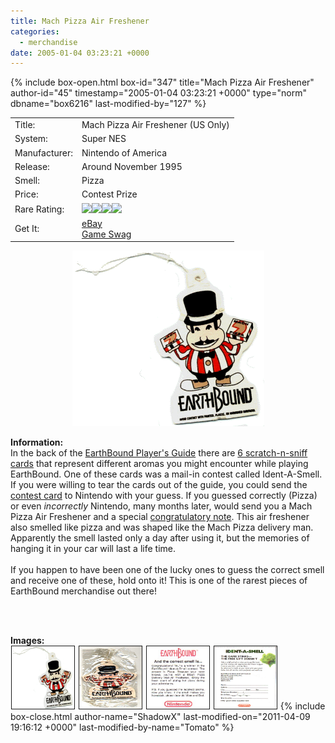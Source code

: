```yaml
---
title: Mach Pizza Air Freshener
categories:
  - merchandise
date: 2005-01-04 03:23:21 +0000
---
```

{% include box-open.html box-id="347" title="Mach Pizza Air Freshener" author-id="45" timestamp="2005-01-04 03:23:21 +0000" type="norm" dbname="box6216" last-modified-by="127" %}
<div class="gameinfo">
	<table>
		<tr>
			<td class="label">Title:</td>
			<td>Mach Pizza Air Freshener (US Only)</td>
		</tr>
		<tr>
			<td class="label">System:</td>
			<td>Super NES</td>
		</tr>
		<tr>
			<td class="label">Manufacturer:</td>
			<td>Nintendo of America</td>
		</tr>
		<tr>
			<td class="label">Release:</td>
			<td>Around November 1995</td>
		</tr>
		<tr>
			<td class="label">Smell:</td>
			<td>Pizza</td>
		</tr>
		<tr>
			<td class="label">Price:</td>
			<td>Contest Prize</td>
		</tr>
		<tr>
			<td class="label">Rare Rating:</td>
			<td><img src="http://starmen.net/merchandise/images/ness_icon.gif" /><img src="http://starmen.net/merchandise/images/ness_icon.gif" /><img src="http://starmen.net/merchandise/images/ness_icon.gif" /><img src="http://starmen.net/merchandise/images/ness_icon.gif" /></td>
		</tr>
		<tr>
			<td class="label">Get It:</td>
			<td><a href="http://www.ebay.com">eBay</a>
                        <br /><a href="http://gameswag.com/view/earthbound-mach-pizza-air-freshener/">Game Swag</a></td>
		</tr>
	</table>
</div>

<p>
	<center>
	<img src="/merchandise/images/airfresh_title.png" border="0" title="Mach Pizza Air Freshener" />
	</center>
</p>

<b>Information:</b>
	<br />
	In the back of the <a href="
http://starmen.net/merchandise/guides/ebpg.php" >EarthBound Player's Guide</a> there are <a href="
http://starmen.net/merchandise/misc/scratchnsniff.php" >6 scratch-n-sniff cards</a> that represent different aromas you might encounter while playing EarthBound. One of these cards was a mail-in contest called Ident-A-Smell. If you were willing to tear the cards out of the guide, you could send the <a href="/merchandise/images/indet-a-smell_card.jpg" >contest card</a> to Nintendo with your guess. If you guessed correctly (Pizza) or even <i>incorrectly</i> Nintendo, many months later, would send you a Mach Pizza Air Freshener and a special <a href="/merchandise/images/airfresh3.jpg" >congratulatory note</a>. This air freshener also smelled like pizza and was shaped like the Mach Pizza delivery man. Apparently the smell lasted only a day after using it, but the memories of hanging it in your car will last a life time.
	<br /><br />
	If you happen to have been one of the lucky ones to guess the correct smell and receive one of these, hold onto it! This is one of the rarest pieces of EarthBound merchandise out there!

<br /><br />

<b>Images:</b>
	<br />
<a href="/merchandise/images/airfresh1.png" ><img src="/merchandise/images/airfresh1.png" title="Air Freshener" border="1" width="100" height="100" hspace="1" /></a>
<a href="/merchandise/images/airfresh2.jpg" ><img src="/merchandise/images/airfresh2.jpg" title="Air Freshener (Packaged)" border="1" width="100" height="100" hspace="1" /></a>
<a href="/merchandise/images/airfresh3.jpg" ><img src="/merchandise/images/airfresh3.jpg" title="Congratulatory Note" border="1" width="100" height="100" hspace="1" /></a>
<a href="/merchandise/images/indet-a-smell_card.jpg" ><img src="/merchandise/images/indet-a-smell_card.jpg" title="Indet-A-Smell Card" border="1" width="100" height="100" hspace="1" /></a>
{% include box-close.html author-name="ShadowX" last-modified-on="2011-04-09 19:16:12 +0000" last-modified-by-name="Tomato" %}
